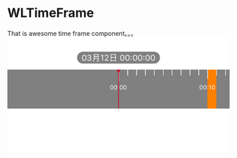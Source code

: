 # WLTimeFrame
That is awesome time frame component。。。
![sence](https://github.com/luowanglin/WLTimeFrame//raw/master/git_wltimeframe.png)
